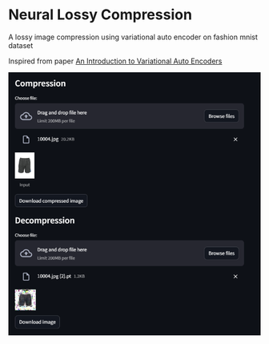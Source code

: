 # Neural Lossy Compression

A lossy image compression using variational auto encoder on fashion mnist dataset

Inspired from paper [An Introduction to Variational Auto Encoders](https://arxiv.org/pdf/1906.02691)

![streamlit-ui](./application.png)
